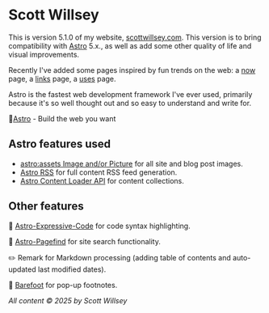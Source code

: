 # Scott Willsey

This is version 5.1.0 of my website, [scottwillsey.com](https://scottwillsey.com). This version is to bring compatibility with [Astro](https://astro.build) 5.x., as well as add some other quality of life and visual improvements.

Recently I've added some pages inspired by fun trends on the web: a [now](https://scottwillsey.com/now/) page, a [links](https://scottwillsey.com/links/) page, a [uses](https://scottwillsey.com/uses/) page.

Astro is the fastest web development framework I've ever used, primarily because it's so well thought out and so easy to understand and write for.

🚀[Astro](https://astro.build/) - Build the web you want

## Astro features used

- [astro:assets Image and/or Picture](https://docs.astro.build/en/guides/images/) for all site and blog post images.
- [Astro RSS](https://www.npmjs.com/package/@astrojs/rss) for full content RSS feed generation.
- [Astro Content Loader API](https://docs.astro.build/en/reference/content-loader-reference/) for content collections.

## Other features

🔖 [Astro-Expressive-Code](https://github.com/expressive-code/expressive-code/tree/main/packages/astro-expressive-code) for code syntax highlighting.

🔎 [Astro-Pagefind](https://github.com/shishkin/astro-pagefind) for site search functionality.

✏️ Remark for Markdown processing (adding table of contents and auto-updated last modified dates).

📝 [Barefoot](https://github.com/philgruneich/barefoot) for pop-up footnotes.

_All content &copy; 2025 by Scott Willsey_
